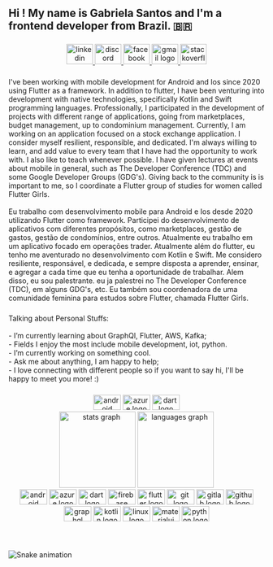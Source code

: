 <h2 align="left">Hi ! My name is Gabriela Santos and I'm a frontend developer from Brazil. 🇧🇷</h2>

###

###

<div align="center">
  <a href="https://www.linkedin.com/in/gabriela-pereira-dos-santos-472365139/" target="_blank">
    <img src="https://raw.githubusercontent.com/maurodesouza/profile-readme-generator/master/src/assets/icons/social/linkedin/default.svg" width="52" height="40" alt="linkedin logo"  />
  </a>
  <a href="Gabriela Santos#9188" target="_blank">
    <img src="https://raw.githubusercontent.com/maurodesouza/profile-readme-generator/master/src/assets/icons/social/discord/default.svg" width="52" height="40" alt="discord logo"  />
  </a>
  <a href="https://www.facebook.com/profile.php?id=100082956810835" target="_blank">
    <img src="https://raw.githubusercontent.com/maurodesouza/profile-readme-generator/master/src/assets/icons/social/facebook/default.svg" width="52" height="40" alt="facebook logo"  />
  </a>
  <a href="gabisantosdeveloper@gmail.com" target="_blank">
    <img src="https://raw.githubusercontent.com/maurodesouza/profile-readme-generator/master/src/assets/icons/social/gmail/default.svg" width="52" height="40" alt="gmail logo"  />
  </a>
  <a href="https://stackoverflow.com/users/15530152/gabriela-pereira-dos-santos?tab=profile" target="_blank">
    <img src="https://raw.githubusercontent.com/maurodesouza/profile-readme-generator/master/src/assets/icons/social/stackoverflow/default.svg" width="52" height="40" alt="stackoverflow logo"  />
  </a>
</div>

###

<p align="left">I've been working with mobile development for Android and Ios since 2020 using Flutter as a framework. In addition to flutter, I have been venturing into development with native technologies, specifically Kotlin and Swift programming languages. Professionally, I participated in the development of projects with different range of applications, going from marketplaces, budget management, up to condominium management. Currently, I am working on an application focused on a stock exchange application. I consider myself resilient, responsible, and dedicated. I'm always willing to learn, and add value to every team that I have had the opportunity to work with. I also like to teach whenever possible. I have given lectures at events about mobile in general, such as The Developer Conference (TDC) and some Google Developer Groups (GDG's). Giving back to the community is is important to me, so I coordinate a Flutter group of studies for women called Flutter Girls.<br><br>Eu trabalho com desenvolvimento mobile para Android e Ios desde 2020 utilizando Flutter como framework. Participei do desenvolvimento de aplicativos com diferentes propósitos, como marketplaces, gestão de gastos, gestão de condomínios, entre outros. Atualmente eu trabalho em um aplicativo focado em operações trader. Atualmente além do flutter, eu tenho me aventurado no desenvolvimento com Kotlin e Swift. Me considero resiliente, responsável, e dedicada, e sempre disposta a aprender, ensinar, e agregar a cada time que eu tenha a oportunidade de trabalhar. Alem disso, eu sou palestrante. eu ja palestrei no The Developer Conference (TDC), em alguns GDG's, etc. Eu também sou coordenadora de uma comunidade feminina para estudos sobre Flutter, chamada Flutter Girls.</p>

###

<p align="left">Talking about Personal Stuffs:<br><br>- I’m currently learning about GraphQl, Flutter, AWS, Kafka;<br>- Fields I enjoy the most include mobile development, iot, python.<br>- I’m currently working on something cool.<br>- Ask me about anything, I am happy to help;<br>- I love connecting with different people so if you want to say hi, I'll be happy to meet you more! :)</p>

###



###

<div align="center">
  <img src="https://cdn.jsdelivr.net/gh/devicons/devicon/icons/android/android-original.svg" height="30" width="54" alt="android logo"  />
  <img src="https://cdn.jsdelivr.net/gh/devicons/devicon/icons/azure/azure-original.svg" height="30" width="54" alt="azure logo"  />
  <img src="https://cdn.jsdelivr.net/gh/devicons/devicon/icons/dart/dart-original.svg" height="30" width="54" alt="dart logo"  />
</div>

<div align="center">
  <img src="https://github-readme-stats.vercel.app/api?hide_title=false&hide_rank=false&show_icons=true&include_all_commits=true&count_private=true&disable_animations=false&theme=dracula&locale=en&hide_border=false&username=ggsant" height="150" alt="stats graph"  />
  <img src="https://github-readme-stats.vercel.app/api/top-langs?locale=en&hide_title=false&layout=compact&card_width=320&langs_count=5&theme=dracula&hide_border=false&username=ggsant" height="150" alt="languages graph"  />
</div>


<div align="center">
  <img src="https://cdn.jsdelivr.net/gh/devicons/devicon/icons/android/android-original.svg" height="30" width="54" alt="android logo"  />
  <img src="https://cdn.jsdelivr.net/gh/devicons/devicon/icons/azure/azure-original.svg" height="30" width="54" alt="azure logo"  />
  <img src="https://cdn.jsdelivr.net/gh/devicons/devicon/icons/dart/dart-original.svg" height="30" width="54" alt="dart logo"  />
  <img src="https://cdn.jsdelivr.net/gh/devicons/devicon/icons/firebase/firebase-plain.svg" height="30" width="54" alt="firebase logo"  />
  <img src="https://cdn.jsdelivr.net/gh/devicons/devicon/icons/flutter/flutter-original.svg" height="30" width="54" alt="flutter logo"  />
  <img src="https://cdn.jsdelivr.net/gh/devicons/devicon/icons/git/git-original.svg" height="30" width="54" alt="git logo"  />
  <img src="https://cdn.jsdelivr.net/gh/devicons/devicon/icons/gitlab/gitlab-original.svg" height="30" width="54" alt="gitlab logo"  />
  <img src="https://cdn.jsdelivr.net/gh/devicons/devicon/icons/github/github-original.svg" height="30" width="54" alt="github logo"  />
  <img src="https://cdn.jsdelivr.net/gh/devicons/devicon/icons/graphql/graphql-plain.svg" height="30" width="54" alt="graphql logo"  />
  <img src="https://cdn.jsdelivr.net/gh/devicons/devicon/icons/kotlin/kotlin-original.svg" height="30" width="54" alt="kotlin logo"  />
  <img src="https://cdn.jsdelivr.net/gh/devicons/devicon/icons/linux/linux-original.svg" height="30" width="54" alt="linux logo"  />
  <img src="https://cdn.jsdelivr.net/gh/devicons/devicon/icons/materialui/materialui-original.svg" height="30" width="54" alt="materialui logo"  />
  <img src="https://cdn.jsdelivr.net/gh/devicons/devicon/icons/python/python-original.svg" height="30" width="54" alt="python logo"  />
</div>

###

<br clear="both">

![Snake animation](https://github.com/ggsant/ggsant/blob/output/github-contribution-grid-snake.svg)

###
